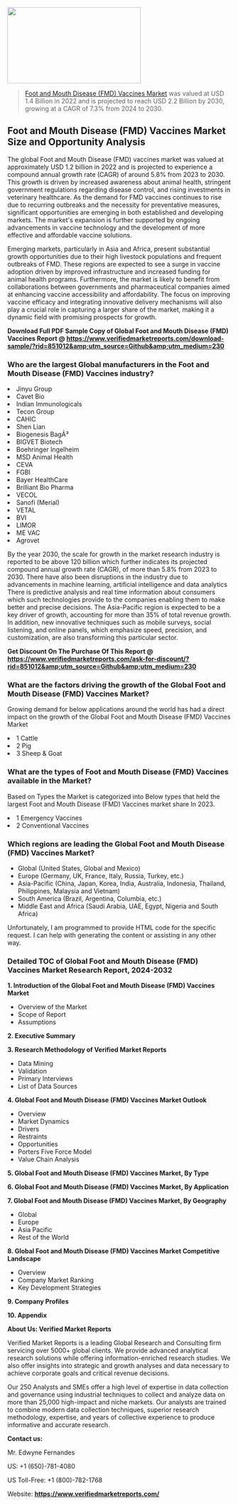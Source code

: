 <img src="https://ffe5etoiles.com/wp-content/uploads/2024/12/MST1-300x171.png" alt="" width="300" height="171" class="alignnone size-medium wp-image-20088" /><blockquote><p><p><a href="https://www.verifiedmarketreports.com/download-sample/?rid=851012&utm_source=Github&utm_medium=230" target="_blank">Foot and Mouth Disease (FMD) Vaccines Market</a> was valued at USD 1.4 Billion in 2022 and is projected to reach USD 2.2 Billion by 2030, growing at a CAGR of 7.3% from 2024 to 2030.</p></blockquote><p><h2>Foot and Mouth Disease (FMD) Vaccines Market Size and Opportunity Analysis</h2><p>The global Foot and Mouth Disease (FMD) vaccines market was valued at approximately USD 1.2 billion in 2022 and is projected to experience a compound annual growth rate (CAGR) of around 5.8% from 2023 to 2030. This growth is driven by increased awareness about animal health, stringent government regulations regarding disease control, and rising investments in veterinary healthcare. As the demand for FMD vaccines continues to rise due to recurring outbreaks and the necessity for preventative measures, significant opportunities are emerging in both established and developing markets. The market's expansion is further supported by ongoing advancements in vaccine technology and the development of more effective and affordable vaccine solutions.</p><p>Emerging markets, particularly in Asia and Africa, present substantial growth opportunities due to their high livestock populations and frequent outbreaks of FMD. These regions are expected to see a surge in vaccine adoption driven by improved infrastructure and increased funding for animal health programs. Furthermore, the market is likely to benefit from collaborations between governments and pharmaceutical companies aimed at enhancing vaccine accessibility and affordability. The focus on improving vaccine efficacy and integrating innovative delivery mechanisms will also play a crucial role in capturing a larger share of the market, making it a dynamic field with promising prospects for growth.</p></p><p class=""><strong>Download Full PDF Sample Copy of Global Foot and Mouth Disease (FMD) Vaccines Report @ <a href="https://www.verifiedmarketreports.com/download-sample/?rid=851012&amp;utm_source=Github&amp;utm_medium=230" target="_blank">https://www.verifiedmarketreports.com/download-sample/?rid=851012&amp;utm_source=Github&amp;utm_medium=230</a></strong></p><h3 id="" class="">Who are the largest Global manufacturers in the Foot and Mouth Disease (FMD) Vaccines industry?</h3><p><li>Jinyu Group</li><li> Cavet Bio</li><li> Indian Immunologicals</li><li> Tecon Group</li><li> CAHIC</li><li> Shen Lian</li><li> Biogenesis BagÃ³</li><li> BIGVET Biotech</li><li> Boehringer Ingelheim</li><li> MSD Animal Health</li><li> CEVA</li><li> FGBI</li><li> Bayer HealthCare</li><li> Brilliant Bio Pharma</li><li> VECOL</li><li> Sanofi (Merial)</li><li> VETAL</li><li> BVI</li><li> LIMOR</li><li> ME VAC</li><li> Agrovet</li></p><div class=""><div class="" dir="" data-message-author-role="" data-message-id="" data-message-model-slug=""><div class=""><div class=""><div class=""><div class="" dir="" data-message-author-role="" data-message-id="" data-message-model-slug=""><div class=""><div class=""><p>By the year 2030, the scale for growth in the market research industry is reported to be above 120 billion which further indicates its projected compound annual growth rate (CAGR), of more than 5.8% from 2023 to 2030. There have also been disruptions in the industry due to advancements in machine learning, artificial intelligence and data analytics There is predictive analysis and real time information about consumers which such technologies provide to the companies enabling them to make better and precise decisions. The Asia-Pacific region is expected to be a key driver of growth, accounting for more than 35% of total revenue growth. In addition, new innovative techniques such as mobile surveys, social listening, and online panels, which emphasize speed, precision, and customization, are also transforming this particular sector.</p><p><strong>Get Discount On The Purchase Of This Report @&nbsp; <a href="https://www.verifiedmarketreports.com/ask-for-discount/?rid=851012&amp;utm_source=Github&amp;utm_medium=230" target="_blank">https://www.verifiedmarketreports.com/ask-for-discount/?rid=851012&amp;utm_source=Github&amp;utm_medium=230</a></strong></p></div></div></div></div></div></div></div></div><h3 id="" class="">What are the factors driving the growth of the Global Foot and Mouth Disease (FMD) Vaccines Market?</h3><p id="" class="">Growing demand for below applications around the world has had a direct impact on the growth of the Global Foot and Mouth Disease (FMD) Vaccines Market</p><p id="" class=""><li>1 Cattle</li><li> 2 Pig</li><li> 3 Sheep & Goat</li></p><h3 id="" class="">What are the types of Foot and Mouth Disease (FMD) Vaccines available in the Market?</h3><p id="" class="">Based on Types the Market is categorized into Below types that held the largest Foot and Mouth Disease (FMD) Vaccines market share In 2023.</p><p id="" class=""><li>1 Emergency Vaccines</li><li> 2 Conventional Vaccines</li></p><h3 id="" class="">Which regions are leading the Global Foot and Mouth Disease (FMD) Vaccines Market?</h3><ul><li>Global (United States, Global and Mexico)</li><li>Europe (Germany, UK, France, Italy, Russia, Turkey, etc.)</li><li>Asia-Pacific (China, Japan, Korea, India, Australia, Indonesia, Thailand, Philippines, Malaysia and Vietnam)</li><li>South America (Brazil, Argentina, Columbia, etc.)</li><li>Middle East and Africa (Saudi Arabia, UAE, Egypt, Nigeria and South Africa)</li></ul><p>Unfortunately, I am programmed to provide HTML code for the specific request. I can help with generating the content or assisting in any other way.</p><h3 id="" class="">Detailed TOC of Global Foot and Mouth Disease (FMD) Vaccines Market Research Report, 2024-2032</h3><p id="" class=""><strong>1. Introduction of the Global Foot and Mouth Disease (FMD) Vaccines Market</strong></p><ul><li>Overview of the Market</li><li>Scope of Report</li><li>Assumptions</li></ul><p id="" class=""><strong>2. Executive Summary</strong></p><p id="" class=""><strong>3. Research Methodology of&nbsp;Verified Market Reports</strong></p><ul><li>Data Mining</li><li>Validation</li><li>Primary Interviews</li><li>List of Data Sources</li></ul><p id="" class=""><strong>4. Global Foot and Mouth Disease (FMD) Vaccines Market Outlook</strong></p><ul><li>Overview</li><li>Market Dynamics</li><li>Drivers</li><li>Restraints</li><li>Opportunities</li><li>Porters Five Force Model</li><li>Value Chain Analysis</li></ul><p id="" class=""><strong>5. Global Foot and Mouth Disease (FMD) Vaccines Market, By&nbsp;Type</strong></p><p id="" class=""><strong>6. Global Foot and Mouth Disease (FMD) Vaccines Market, By Application</strong></p><p id="" class=""><strong>7. Global Foot and Mouth Disease (FMD) Vaccines Market, By Geography</strong></p><ul><li>Global</li><li>Europe</li><li>Asia Pacific</li><li>Rest of the World</li></ul><p id="" class=""><strong>8. Global Foot and Mouth Disease (FMD) Vaccines Market Competitive Landscape</strong></p><ul><li>Overview</li><li>Company Market Ranking</li><li>Key Development Strategies</li></ul><p id="" class=""><strong>9. Company Profiles</strong></p><p id="" class=""><strong>10. Appendix</strong></p><p id="" class=""><strong>About Us: Verified Market Reports</strong></p><p id="" class="">Verified Market Reports is a leading Global Research and Consulting firm servicing over 5000+ global clients. We provide advanced analytical research solutions while offering information-enriched research studies. We also offer insights into strategic and growth analyses and data necessary to achieve corporate goals and critical revenue decisions.</p><p id="" class="">Our 250 Analysts and SMEs offer a high level of expertise in data collection and governance using industrial techniques to collect and analyze data on more than 25,000 high-impact and niche markets. Our analysts are trained to combine modern data collection techniques, superior research methodology, expertise, and years of collective experience to produce informative and accurate research.</p><p id="" class=""><strong>Contact us:</strong></p><p id="" class="">Mr. Edwyne Fernandes</p><p id="" class="">US: +1 (650)-781-4080</p><p id="" class="">US Toll-Free: +1 (800)-782-1768</p><p id="" class="">Website: <a target="" data-test-app-aware-link=""><strong>https://www.verifiedmarketreports.com/</strong></a></p>
